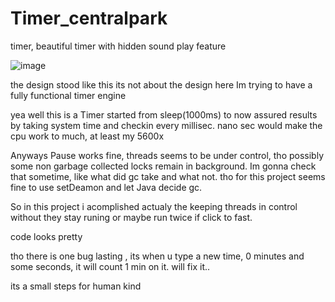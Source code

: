 # Timer_centralpark
timer, beautiful timer with hidden sound play feature

![image](https://user-images.githubusercontent.com/105649203/202902288-1b346973-7904-4bbe-a09d-13f80fc4f4de.png)

the design stood like this its not about the design here Im trying to have a fully functional timer engine

yea well this is a Timer started from sleep(1000ms) to now assured results by taking system time and checkin every millisec.
nano sec would make the cpu work to much, at least my 5600x 

Anyways Pause works fine, threads seems to be under control, tho possibly some non garbage collected locks remain in background. 
Im gonna check that sometime, like what did gc take and what not. tho for this project seems fine to use setDeamon and let Java decide gc. 

So in this project i acomplished actualy the keeping threads in control without they stay runing or maybe run twice if click to fast. 

code looks pretty

tho there is one bug lasting , its when u type a new time, 0 minutes and some seconds, it will count 1 min on it. will fix it..
 
its a small steps for human kind



